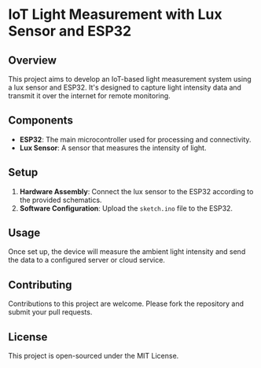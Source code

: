 # IoT Light Measurement with Lux Sensor and ESP32

## Overview
This project aims to develop an IoT-based light measurement system using a lux sensor and ESP32. It's designed to capture light intensity data and transmit it over the internet for remote monitoring.

## Components
- **ESP32**: The main microcontroller used for processing and connectivity.
- **Lux Sensor**: A sensor that measures the intensity of light.

## Setup
1. **Hardware Assembly**: Connect the lux sensor to the ESP32 according to the provided schematics.
2. **Software Configuration**: Upload the `sketch.ino` file to the ESP32.

## Usage
Once set up, the device will measure the ambient light intensity and send the data to a configured server or cloud service.

## Contributing
Contributions to this project are welcome. Please fork the repository and submit your pull requests.

## License
This project is open-sourced under the MIT License.
